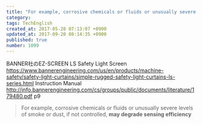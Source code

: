 ```yaml
---
title: "For example, corrosive chemicals or fluids or unusually severe levels of smoke or dust, if not controlled, [may degrade sensing efficiency]"
category: 
tags: TechEnglish
created_at: 2017-05-28 07:13:07 +0900
updated_at: 2017-09-20 08:14:35 +0900
published: true
number: 1099
---
```


BANNER社のEZ-SCREEN LS Safety Light Screen
https://www.bannerengineering.com/us/en/products/machine-safety/safety-light-curtains/simple-rugged-safety-light-curtains-ls-series.html
Instruction Manual
http://info.bannerengineering.com/cs/groups/public/documents/literature/179480.pdf
p9

> For example, corrosive chemicals or fluids or unusually severe levels of smoke or dust, if not controlled, **may degrade sensing efficiency**


